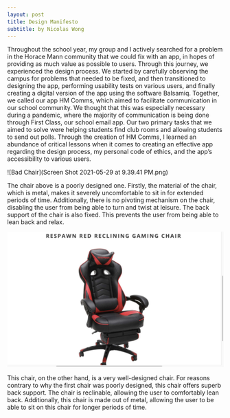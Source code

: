 ```yaml
---
layout: post
title: Design Manifesto
subtitle: by Nicolas Wong
---
```


Throughout the school year, my group and I actively searched for a problem in the Horace Mann community that we could fix with an app, in hopes of providing as much value as possible to users. Through this journey, we experienced the design process.  We started by carefully observing the campus for problems that needed to be fixed, and then transitioned to designing the app, performing usability tests on various users, and finally creating a digital version of the app using the software Balsamiq. Together, we called our app HM Comms, which aimed to facilitate communication in our school community. We thought that this was especially necessary during a pandemic, where the majority of communication is being done through First Class, our school email app. Our two primary tasks that we aimed to solve were helping students find club rooms and allowing students to send out polls. Through the creation of HM Comms, I learned an abundance of critical lessons when it comes to creating an effective app regarding the design process, my personal code of ethics, and the app’s accessibility to various users.  


![Bad Chair](Screen Shot 2021-05-29 at 9.39.41 PM.png)


The chair above is a poorly designed one. Firstly, the material of the chair, which is metal, makes it severely uncomfortable to sit in for extended periods of time. Additionally, there is no pivoting mechanism on the chair, disabling the user from being able to turn and twist at leisure. The back support of the chair is also fixed. This prevents the user from being able to lean back and relax. 

![goodchair](https://raw.githubusercontent.com/NickWong200534/NickWong200534.github.io/master/img/Screen%20Shot%202020-09-25%20at%204.55.40%20PM.png)

This chair, on the other hand, is a very well-designed chair. For reasons contrary to why the first chair was poorly designed, this chair offers superb back support. The chair is reclinable, allowing the user to comfortably lean back. Additionally, this chair is made out of metal, allowing the user to be able to sit on this chair for longer periods of time. 
